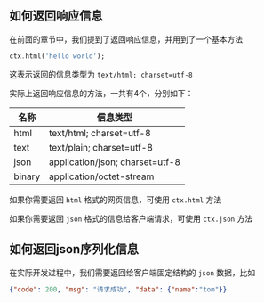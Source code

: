 ## 如何返回响应信息

在前面的章节中，我们提到了返回响应信息，并用到了一个基本方法

```dart
ctx.html('hello world');
```

这表示返回的信息类型为 `text/html; charset=utf-8`

实际上返回响应信息的方法，一共有4个，分别如下：

| 名称   | 信息类型                         |
| -------|---------------------------------| 
| html   | text/html; charset=utf-8        | 
| text   | text/plain; charset=utf-8       |  
| json   | application/json; charset=utf-8 |  
| binary | application/octet-stream        |

如果你需要返回 `html` 格式的网页信息，可使用 `ctx.html` 方法

如果你需要返回 `json` 格式的信息给客户端请求，可使用 `ctx.json` 方法

## 如何返回json序列化信息

在实际开发过程中，我们需要返回给客户端固定结构的 `json` 数据，比如
```json
{"code": 200, "msg": "请求成功", "data": {"name":"tom"}}
```
